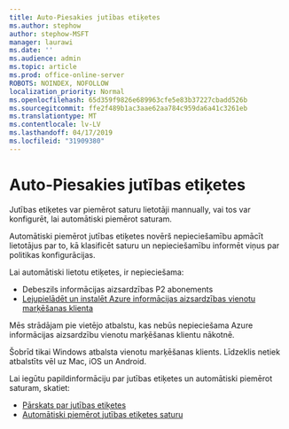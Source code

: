 ```yaml
---
title: Auto-Piesakies jutības etiķetes
ms.author: stephow
author: stephow-MSFT
manager: laurawi
ms.date: ''
ms.audience: admin
ms.topic: article
ms.prod: office-online-server
ROBOTS: NOINDEX, NOFOLLOW
localization_priority: Normal
ms.openlocfilehash: 65d359f9826e689963cfe5e83b37227cbadd526b
ms.sourcegitcommit: ffe2f489b1ac3aae62aa784c959da6a41c3261eb
ms.translationtype: MT
ms.contentlocale: lv-LV
ms.lasthandoff: 04/17/2019
ms.locfileid: "31909380"
---
```

# <a name="auto-apply-sensitivity-labels"></a>Auto-Piesakies jutības etiķetes

Jutības etiķetes var piemērot saturu lietotāji mannually, vai tos var konfigurēt, lai automātiski piemērot saturam.

Automātiski piemērot jutības etiķetes novērš nepieciešamību apmācīt lietotājus par to, kā klasificēt saturu un nepieciešamību informēt viņus par politikas konfigurācijas.

Lai automātiski lietotu etiķetes, ir nepieciešama:

- Debeszils informācijas aizsardzības P2 abonements
- [Lejupielādēt un instalēt Azure informācijas aizsardzības vienotu marķēšanas klienta](https://docs.microsoft.com/en-us/azure/information-protection/rms-client/install-unifiedlabelingclient-app)

Mēs strādājam pie vietējo atbalstu, kas nebūs nepieciešama Azure informācijas aizsardzību vienotu marķēšanas klientu nākotnē.

Šobrīd tikai Windows atbalsta vienotu marķēšanas klients.  Līdzeklis netiek atbalstīts vēl uz Mac, iOS un Android.

Lai iegūtu papildinformāciju par jutības etiķetes un automātiski piemērot saturam, skatiet:

- [Pārskats par jutības etiķetes](https://docs.microsoft.com/en-us/office365/securitycompliance/sensitivity-labels)
- [Automātiski piemērot jutības etiķetes saturu](https://docs.microsoft.com/en-us/office365/securitycompliance/apply_sensitivity_label_automatically)